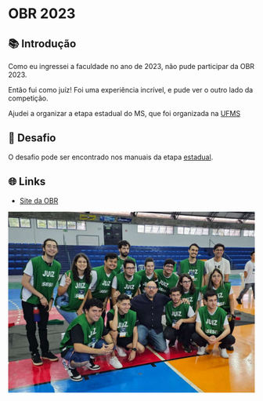# OBR 2023

## 📚 Introdução

Como eu ingressei a faculdade no ano de 2023, não pude participar da OBR 2023.

Então fui como juíz! Foi uma experiência incrível, e pude ver o outro lado da competição.

Ajudei a organizar a etapa estadual do MS, que foi organizada na [UFMS](https://www.ufms.br/)

## 🤖 Desafio

O desafio pode ser encontrado nos manuais da etapa [estadual](OBR2023_MP_ManualRegrasRegionalEstadual.pdf).

## 🌐 Links

- [Site da OBR](https://www.obr.org.br/)

![Foto de uma parte da comissão organizadora e o reitor da UFMS](image.png)
